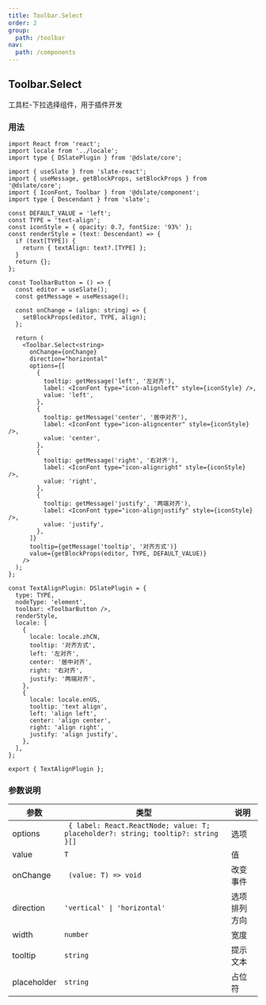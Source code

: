 ```yaml
---
title: Toolbar.Select
order: 2
group:
  path: /toolbar
nav:
  path: /components
---
```


## Toolbar.Select

工具栏-下拉选择组件，用于插件开发

### 用法

```tsx | pure
import React from 'react';
import locale from '../locale';
import type { DSlatePlugin } from '@dslate/core';

import { useSlate } from 'slate-react';
import { useMessage, getBlockProps, setBlockProps } from '@dslate/core';
import { IconFont, Toolbar } from '@dslate/component';
import type { Descendant } from 'slate';

const DEFAULT_VALUE = 'left';
const TYPE = 'text-align';
const iconStyle = { opacity: 0.7, fontSize: '93%' };
const renderStyle = (text: Descendant) => {
  if (text[TYPE]) {
    return { textAlign: text?.[TYPE] };
  }
  return {};
};

const ToolbarButton = () => {
  const editor = useSlate();
  const getMessage = useMessage();

  const onChange = (align: string) => {
    setBlockProps(editor, TYPE, align);
  };

  return (
    <Toolbar.Select<string>
      onChange={onChange}
      direction="horizontal"
      options={[
        {
          tooltip: getMessage('left', '左对齐'),
          label: <IconFont type="icon-alignleft" style={iconStyle} />,
          value: 'left',
        },
        {
          tooltip: getMessage('center', '居中对齐'),
          label: <IconFont type="icon-aligncenter" style={iconStyle} />,
          value: 'center',
        },
        {
          tooltip: getMessage('right', '右对齐'),
          label: <IconFont type="icon-alignright" style={iconStyle} />,
          value: 'right',
        },
        {
          tooltip: getMessage('justify', '两端对齐'),
          label: <IconFont type="icon-alignjustify" style={iconStyle} />,
          value: 'justify',
        },
      ]}
      tooltip={getMessage('tooltip', '对齐方式')}
      value={getBlockProps(editor, TYPE, DEFAULT_VALUE)}
    />
  );
};

const TextAlignPlugin: DSlatePlugin = {
  type: TYPE,
  nodeType: 'element',
  toolbar: <ToolbarButton />,
  renderStyle,
  locale: [
    {
      locale: locale.zhCN,
      tooltip: '对齐方式',
      left: '左对齐',
      center: '居中对齐',
      right: '右对齐',
      justify: '两端对齐',
    },
    {
      locale: locale.enUS,
      tooltip: 'text align',
      left: 'align left',
      center: 'align center',
      right: 'align right',
      justify: 'align justify',
    },
  ],
};

export { TextAlignPlugin };
```

### 参数说明

| 参数 | 类型 | 说明 |
| --- | --- | --- |
| options | ` { label: React.ReactNode; value: T; placeholder?: string; tooltip?: string }[]` | 选项 |
| value | `T` | 值 |
| onChange | ` (value: T) => void` | 改变事件 |
| direction | `'vertical' \| 'horizontal'` | 选项排列方向 |
| width | `number` | 宽度 |
| tooltip | `string` | 提示文本 |
| placeholder | `string` | 占位符 |
